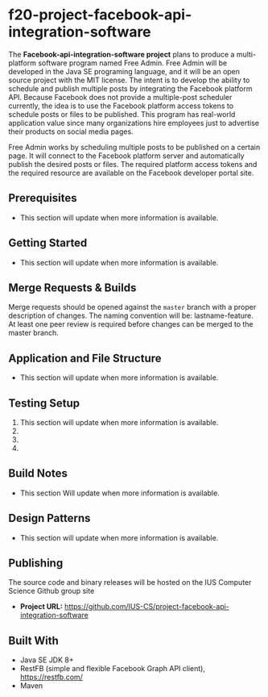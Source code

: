 # f20-project-facebook-api-integration-software

The **Facebook-api-integration-software project** plans to produce a multi-platform software program named Free Admin. Free Admin will be developed in the Java SE programing language, and it will be an open source project with the MIT license. The intent is to develop the ability to schedule and publish multiple posts by integrating the Facebook platform API. Because Facebook does not provide a multiple-post scheduler currently, the idea is to use the Facebook platform access tokens to schedule posts or files to be published. This program has real-world application value since many organizations hire employees just to advertise their products on social media pages.

Free Admin works by scheduling multiple posts to be published on a certain page.
It will connect to the Facebook platform server and automatically publish the desired posts or files. The required platform access tokens and the required resource are available on the Facebook developer portal site. 

## Prerequisites

* This section will update when more information is available.

## Getting Started
* This section will update when more information is available.

## Merge Requests & Builds

Merge requests should be opened against the `master` branch with a proper description of changes. The naming convention will be: lastname-feature. At least one peer review is required before changes can be merged to the master branch.

## Application and File Structure

* This section will update when more information is available.

## Testing Setup

1. This section will update when more information is available.
2.
3.
4. 

## Build Notes

* This section Will update when more information is available.

## Design Patterns

- This section will update when more information is available.

## Publishing

The source code and binary releases will be hosted on the IUS Computer Science Github group site
- **Project URL:** https://github.com/IUS-CS/project-facebook-api-integration-software

## Built With
- Java SE JDK 8+
- RestFB (simple and flexible Facebook Graph API client), https://restfb.com/
- Maven
